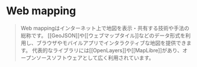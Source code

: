 # Web mapping

> Web mappingはインターネット上で地図を表示・共有する技術や手法の総称です。
> [[GeoJSON]]や[[ウェブマップタイル]]などのデータ形式を利用し、ブラウザやモバイルアプリでインタラクティブな地図を提供できます。
> 代表的なライブラリには[[OpenLayers]]や[[MapLibre]]があり、オープンソースソフトウェアとして広く利用されています。
